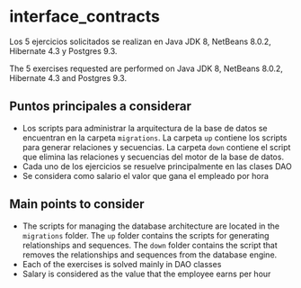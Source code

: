 # interface_contracts

Los 5 ejercicios solicitados se realizan en Java JDK 8, NetBeans 8.0.2, Hibernate 4.3 y Postgres 9.3.

The 5 exercises requested are performed on Java JDK 8, NetBeans 8.0.2, Hibernate 4.3 and Postgres 9.3.


## Puntos principales a considerar
- Los scripts para administrar la arquitectura de la base de datos se encuentran en la carpeta `migrations`. La carpeta `up` contiene los scripts para generar relaciones y secuencias. La carpeta `down` contiene el script que elimina las relaciones y secuencias del motor de la base de datos.
- Cada uno de los ejercicios se resuelve principalmente en las clases DAO
- Se considera como salario el valor que gana el empleado por hora

## Main points to consider
- The scripts for managing the database architecture are located in the `migrations` folder. The `up` folder contains the scripts for generating relationships and sequences. The `down` folder contains the script that removes the relationships and sequences from the database engine.
- Each of the exercises is solved mainly in DAO classes
- Salary is considered as the value that the employee earns per hour
